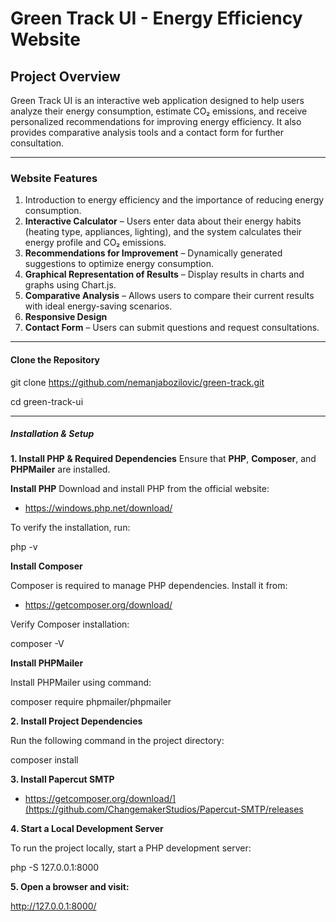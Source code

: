 # Green Track UI - Energy Efficiency Website

## Project Overview
Green Track UI is an interactive web application designed to help users analyze their energy consumption, estimate CO₂ emissions, and receive personalized recommendations for improving energy efficiency. 
It also provides comparative analysis tools and a contact form for further consultation.

---

### **Website Features**
1. Introduction to energy efficiency and the importance of reducing energy consumption.
2. **Interactive Calculator** – Users enter data about their energy habits (heating type, appliances, lighting), and the system calculates their energy profile and CO₂ emissions.
3. **Recommendations for Improvement** – Dynamically generated suggestions to optimize energy consumption.
4. **Graphical Representation of Results** – Display results in charts and graphs using Chart.js.
5. **Comparative Analysis** – Allows users to compare their current results with ideal energy-saving scenarios.
6. **Responsive Design**
7. **Contact Form** – Users can submit questions and request consultations.

---

#### **Clone the Repository**
git clone https://github.com/nemanjabozilovic/green-track.git

cd green-track-ui

---

##### **Installation & Setup**

**1. Install PHP & Required Dependencies**
Ensure that **PHP**, **Composer**, and **PHPMailer** are installed.

**Install PHP**
Download and install PHP from the official website:
- https://windows.php.net/download/

To verify the installation, run:

php -v

**Install Composer**

Composer is required to manage PHP dependencies. Install it from:

- https://getcomposer.org/download/

Verify Composer installation:

composer -V

**Install PHPMailer**

Install PHPMailer using command: 

composer require phpmailer/phpmailer

**2. Install Project Dependencies**

Run the following command in the project directory: 

composer install

**3. Install Papercut SMTP**
- https://getcomposer.org/download/](https://github.com/ChangemakerStudios/Papercut-SMTP/releases

**4. Start a Local Development Server**

To run the project locally, start a PHP development server:

php -S 127.0.0.1:8000

**5. Open a browser and visit:**

http://127.0.0.1:8000/
